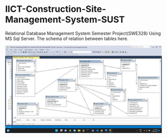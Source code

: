 # IICT-Construction-Site-Management-System-SUST
Relational Database Management System Semester Project(SWE328) Using MS Sql Server.
The schema of relation between tables here.

<img src="Images/Schema.png">


